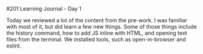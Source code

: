 #201 Learning Journal - Day 1

Today we reviewed a lot of the content from the pre-work. I was familiar with most of it, but did learn a few new things. Some of those things include the history command, how to add JS inline with HTML, and opening text files from the terminal. We installed tools, such as open-in-browser and eslint.
